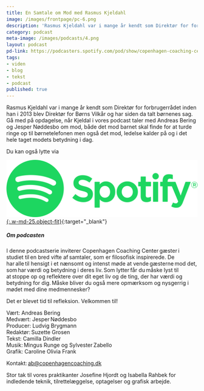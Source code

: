 ```yaml
---
title: En Samtale om Mod med Rasmus Kjeldahl
image: /images/frontpage/pc-6.png
description: 'Rasmus Kjeldahl var i mange år kendt som Direktør for forbrugerrådet inden han i 2013 blev Direktør for Børns Vilkår og har siden da talt børnenes sag. Gå med på opdagelse, når Kjeldal i vores podcast taler med Andreas Bering og Jesper Nøddesbo om mod, både det mod barnet skal finde for at turde ringe op til børnetelefonen men også det mod, ledelse kalder på og i det hele taget modets betydning i dag.'
category: podcast
meta-image: /images/podcasts/4.png
layout: podcast
pd-link: https://podcasters.spotify.com/pod/show/copenhagen-coaching-cente/embed/episodes/En-samtale-om-mod-med-Rasmus-Kjeldahl-e23esio
tags:
- viden
- blog
- tekst
- podcast
published: true
---
```


Rasmus Kjeldahl var i mange år kendt som Direktør for forbrugerrådet inden han i 2013 blev Direktør for Børns Vilkår og har siden da talt børnenes sag. Gå med på opdagelse, når Kjeldal i vores podcast taler med Andreas Bering og Jesper Nøddesbo om mod, både det mod barnet skal finde for at turde ringe op til børnetelefonen men også det mod, ledelse kalder på og i det hele taget modets betydning i dag.

Du kan også lytte via

[![Lyt til SamtaleRummet via Spotify](/images/podcasts/spotify.png "Lyt til SamtaleRummet via Spotify"){:.w-md-25.object-fit}](https://open.spotify.com/episode/52RzLjfTojlKjy6npjVNKp){:target="_blank"}

##### Om podcasten

I denne podcastserie inviterer Copenhagen Coaching Center gæster i studiet til en bred vifte af samtaler, som er filosofisk inspirerede. De har alle til hensigt i et nænsomt og intenst møde at vende gæsterne mod det, som har værdi og betydning i deres liv. Som lytter får du måske lyst til at stoppe op og reflektere over dit eget liv og de ting, der har værdi og betydning for dig. Måske bliver du også mere opmærksom og nysgerrig i mødet med dine medmennesker?

Det er blevet tid til refleksion. Velkommen til!  

Vært: Andreas Bering<br>
Medvært: Jesper Nøddesbo<br>
Producer: Ludvig Brygmann<br>
Redaktør: Suzette Grosen<br>
Tekst: Camilla Dindler<br>
Musik: Mingus Runge og Sylvester Zabello<br>
Grafik: Caroline Olivia Frank

Kontakt: ab@copenhagencoaching.dk

Stor tak til vores praktikanter Josefine Hjordt og Isabella Rahbek for indledende teknik, tilrettelæggelse, optagelser og grafisk arbejde.